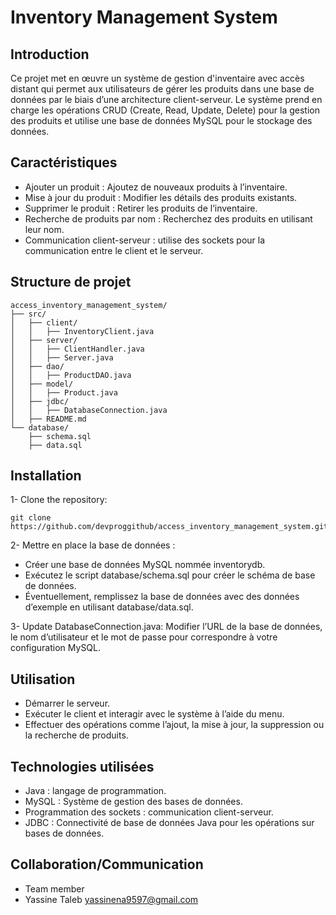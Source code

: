 # Inventory Management System

## Introduction
Ce projet met en œuvre un système de gestion d'inventaire avec accès distant  qui permet aux utilisateurs de gérer les produits dans une base de données par le biais d’une architecture client-serveur.
Le système prend en charge les opérations CRUD (Create, Read, Update, Delete) pour la gestion des produits 
et utilise une base de données MySQL pour le stockage des données.

## Caractéristiques
- Ajouter un produit : Ajoutez de nouveaux produits à l’inventaire.
- Mise à jour du produit : Modifier les détails des produits existants.
- Supprimer le produit : Retirer les produits de l’inventaire.
- Recherche de produits par nom : Recherchez des produits en utilisant leur nom.
- Communication client-serveur : utilise des sockets pour la communication entre le client et le serveur.

## Structure de projet
```
access_inventory_management_system/
├── src/
│   ├── client/                 
│   │   ├── InventoryClient.java
│   ├── server/                
│   │   ├── ClientHandler.java
│   │   ├── Server.java
│   ├── dao/                   
│   │   ├── ProductDAO.java
│   ├── model/                 
│   │   ├── Product.java
│   ├── jdbc/                 
│   │   ├── DatabaseConnection.java
│   ├── README.md             
└── database/                   
    ├── schema.sql            
    ├── data.sql              
```

## Installation
1- Clone the repository:
```
git clone https://github.com/devproggithub/access_inventory_management_system.git
```
2- Mettre en place la base de données :
 - Créer une base de données MySQL nommée inventorydb.
 - Exécutez le script database/schema.sql pour créer le schéma de base de données.
 - Éventuellement, remplissez la base de données avec des données d’exemple en utilisant database/data.sql.
   
3- Update DatabaseConnection.java:
Modifier l’URL de la base de données, le nom d’utilisateur et le mot de passe pour correspondre à votre configuration MySQL.

## Utilisation
- Démarrer le serveur.
- Exécuter le client et interagir avec le système à l’aide du menu.
- Effectuer des opérations comme l’ajout, la mise à jour, la suppression ou la recherche de produits.

## Technologies utilisées
- Java : langage de programmation.
- MySQL : Système de gestion des bases de données.
- Programmation des sockets : communication client-serveur.
- JDBC : Connectivité de base de données Java pour les opérations sur bases de données.
  
## Collaboration/Communication

- Team member
- Yassine Taleb yassinena9597@gmail.com









